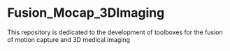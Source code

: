 # Fusion_Mocap_3DImaging
This repository is dedicated to the development of toolboxes for the fusion of motion capture and 3D medical imaging
